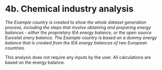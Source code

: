 # 4b. Chemical industry analysis

*The Example country is created to show the whole dataset generation process, including the steps that involve obtaining and preparing energy balances - either the proprietary IEA energy balance, or the open source Eurostat enery balance. The Example country is based on a dummy energy balance that is created from the IEA energy balances of two European countries.*

This analysis does not require any inputs by the user. All calculations are based on the energy balance.